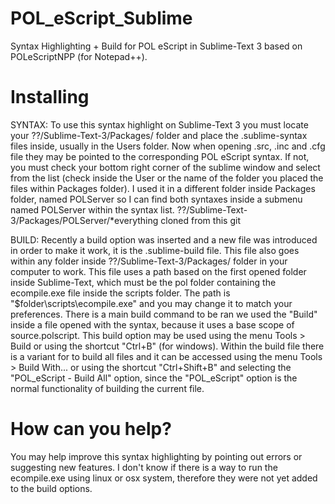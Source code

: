 # POL_eScript_Sublime
Syntax Highlighting + Build for POL eScript in Sublime-Text 3 based on POLeScriptNPP (for Notepad++).

# Installing

SYNTAX:
To use this syntax highlight on Sublime-Text 3 you must locate your ??/Sublime-Text-3/Packages/ folder and place the .sublime-syntax files inside, usually in the Users folder.
Now when opening .src, .inc and .cfg file they may be pointed to the corresponding POL eScript syntax. If not, you must check your bottom right corner of the sublime window and select from the list (check inside the User or the name of the folder you placed the files within Packages folder).
I used it in a different folder inside Packages folder, named POLServer so I can find both syntaxes inside a submenu named POLServer within the syntax list. ??/Sublime-Text-3/Packages/POLServer/*everything cloned from this git

BUILD:
Recently a build option was inserted and a new file was introduced in order to make it work, it is the .sublime-build file.
This file also goes within any folder inside ??/Sublime-Text-3/Packages/ folder in your computer to work.
This file uses a path based on the first opened folder inside Sublime-Text, which must be the pol folder containing the ecompile.exe file inside the scripts folder. The path is "$folder\scripts\ecompile.exe" and you may change it to match your preferences.
There is a main build command to be ran we used the "Build" inside a file opened with the syntax, because it uses a base scope of source.polscript. This build option may be used using the menu Tools > Build or using the shortcut "Ctrl+B" (for windows).
Within the build file there is a variant for to build all files and it can be accessed using the menu Tools > Build With... or using the shortcut "Ctrl+Shift+B" and selecting the "POL_eScript - Build All" option, since the "POL_eScript" option is the normal functionality of building the current file.

# How can you help?
You may help improve this syntax highlighting by pointing out errors or suggesting new features.
I don't know if there is a way to run the ecompile.exe using linux or osx system, therefore they were not yet added to the build options.
